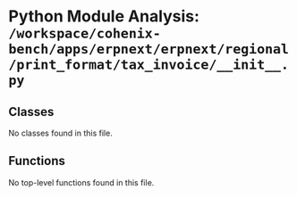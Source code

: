 # Python Module Analysis: `/workspace/cohenix-bench/apps/erpnext/erpnext/regional/print_format/tax_invoice/__init__.py`

## Classes

No classes found in this file.


## Functions

No top-level functions found in this file.
